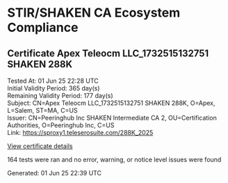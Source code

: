 # STIR/SHAKEN CA Ecosystem Compliance

## Certificate Apex Teleocm LLC_1732515132751 SHAKEN 288K

Tested At: 01 Jun 25 22:28 UTC\
Initial Validity Period: 365 day(s)\
Remaining Validity Period: 177 day(s)\
Subject: CN=Apex Teleocm LLC_1732515132751 SHAKEN 288K, O=Apex, L=Salem, ST=MA, C=US\
Issuer: CN=Peeringhub Inc SHAKEN Intermediate CA 2, OU=Certification Authorities, O=Peeringhub Inc, C=US\
Link: https://sproxy1.teleserosuite.com/288K_2025

[View certificate details](https://x509.io/?cert=MIIDJzCCAs2gAwIBAgIRAP%2BxhuoNzs%2F%2BztSwtENd1nIwCgYIKoZIzj0EAwIwfDELMAkGA1UEBhMCVVMxFzAVBgNVBAoMDlBlZXJpbmdodWIgSW5jMSIwIAYDVQQLDBlDZXJ0aWZpY2F0aW9uIEF1dGhvcml0aWVzMTAwLgYDVQQDDCdQZWVyaW5naHViIEluYyBTSEFLRU4gSW50ZXJtZWRpYXRlIENBIDIwHhcNMjQxMTI1MDYxMjEyWhcNMjUxMTI1MDYxMjEyWjBuMQswCQYDVQQGEwJVUzELMAkGA1UECAwCTUExDjAMBgNVBAcMBVNhbGVtMQ0wCwYDVQQKDARBcGV4MTMwMQYDVQQDDCpBcGV4IFRlbGVvY20gTExDXzE3MzI1MTUxMzI3NTEgU0hBS0VOIDI4OEswWTATBgcqhkjOPQIBBggqhkjOPQMBBwNCAATvqCqdjUCuOcBB6kNLEhmjTpfuReEuzSLBS%2FfdrRY7YVj3gOOZvG9GYyTOkuoWNtlwXMJs7BZidWtB21pxEwrXo4IBPDCCATgwDgYDVR0PAQH%2FBAQDAgeAMAwGA1UdEwEB%2FwQCMAAwHQYDVR0OBBYEFOMUtXz9Sr54IbtNRvriQsvbnad3MB8GA1UdIwQYMBaAFK6hc1GIKVcRygyp9LEKbk64S00HMBcGA1UdIAQQMA4wDAYKYIZIAYb%2FCQEBBDAWBggrBgEFBQcBGgQKMAigBhYEMjg4SzCBpgYDVR0fBIGeMIGbMIGYoDqgOIY2aHR0cHM6Ly9hdXRoZW50aWNhdGUtYXBpLmljb25lY3Rpdi5jb20vZG93bmxvYWQvdjEvY3JsolqkWDBWMRQwEgYDVQQHDAtCcmlkZ2V3YXRlcjELMAkGA1UECAwCTkoxEzARBgNVBAMMClNUSS1QQSBDUkwxCzAJBgNVBAYTAlVTMQ8wDQYDVQQKDAZTVEktUEEwCgYIKoZIzj0EAwIDSAAwRQIhAOGmmnA489Rcnxd1ZChQo89Sl%2Fx7XkVM1rxBeaY4VTZeAiBZzzUeJa6a1RyIQw1bKe7AHdDRD1tNicD6kHXyOk6yuw%3D%3D)

164 tests were ran and no error, warning, or notice level issues were found


Generated: 01 Jun 25 22:39 UTC